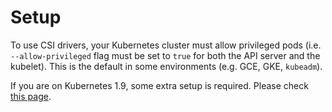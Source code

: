 # Setup

To use CSI drivers, your Kubernetes cluster must allow privileged pods (i.e. `--allow-privileged` flag must be set to `true` for both the API server and the kubelet). This is the default in some environments (e.g. GCE, GKE, `kubeadm`).

If you are on Kubernetes 1.9, some extra setup is required. Please check [this page](Kubernetes-1.9.html).
